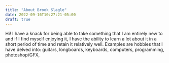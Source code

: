 ```yaml
---
title: "About Brook Slagle"
date: 2022-09-16T10:27:21-05:00
draft: true
---
```


Hi! 
I have a knack for being able to take something that I am entirely new to and if I find myself enjoying it, I have the ability to learn a lot about it in a short period of time and retain it relatively well. Examples are hobbies that I have delved into: guitars, longboards, keyboards, computers, programming, photoshop/GFX, 